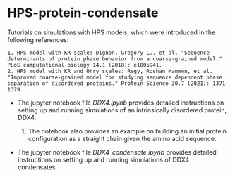 # HPS-protein-condensate

Tutorials on simulations with HPS models, which were introduced in the following references:

    1. HPS model with KR scale: Dignon, Gregory L., et al. "Sequence determinants of protein phase behavior from a coarse-grained model." PLoS computational biology 14.1 (2018): e1005941.
    2. HPS model with KR and Urry scales: Regy, Roshan Mammen, et al. "Improved coarse‐grained model for studying sequence dependent phase separation of disordered proteins." Protein Science 30.7 (2021): 1371-1379.

- The jupyter notebook file *DDX4.ipynb* provides detailed instructions on setting up and running simulations of an intrinsically disordered protein, DDX4. 
    1. The notebook also provides an example on building an initial protein configuration as a straight chain given the amino acid sequence. 

- The jupyter notebook file *DDX4_condensate.ipynb* provides detailed instructions on setting up and running simulations of DDX4 condensates. 

